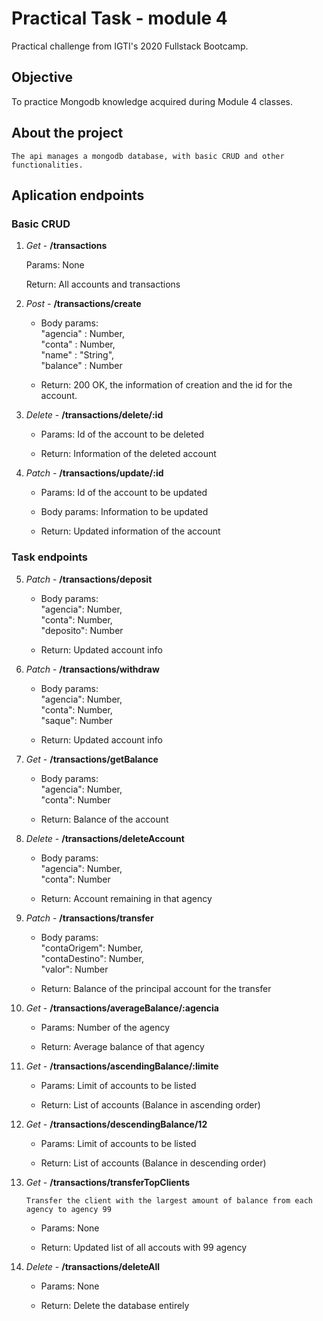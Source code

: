# Practical Task - module 4

Practical challenge from IGTI's 2020 Fullstack Bootcamp.

## Objective

To practice Mongodb knowledge acquired during Module 4 classes.

## About the project

```
The api manages a mongodb database, with basic CRUD and other functionalities. 
```

## Aplication endpoints

### Basic CRUD
1. *Get* - **/transactions**

    Params: None

    Return: All accounts and transactions

2. *Post* - **/transactions/create**

    * Body params:  
    "agencia" : Number,  
	"conta" : Number,  
	"name" : "String",  
	"balance" : Number

    * Return: 200 OK, the information of creation and the id for the account.

3. *Delete* - **/transactions/delete/:id**

    * Params: Id of the account to be deleted

    * Return: Information of the deleted account

4. *Patch* - **/transactions/update/:id**

    * Params: Id of the account to be updated

    * Body params: Information to be updated 

    * Return: Updated information of the account  

### Task endpoints

5. *Patch* - **/transactions/deposit**

    * Body params:  
    "agencia": Number,  
	"conta": Number,  
	"deposito": Number  

    * Return: Updated account info

6. *Patch* - **/transactions/withdraw**

    * Body params:  
    "agencia": Number,  
	"conta": Number,  
	"saque": Number  

    * Return: Updated account info

7. *Get* - **/transactions/getBalance**

    * Body params:  
    "agencia": Number,  
	"conta": Number  

    * Return: Balance of the account

8. *Delete* - **/transactions/deleteAccount**

    * Body params:  
    "agencia": Number,  
	"conta": Number  

    * Return: Account remaining in that agency

9. *Patch* - **/transactions/transfer**

    * Body params:  
    "contaOrigem": Number,  
	"contaDestino": Number,  
	"valor": Number  

    * Return: Balance of the principal account for the transfer

10. *Get* - **/transactions/averageBalance/:agencia**

    * Params: Number of the agency

    * Return: Average balance of that agency

11. *Get* - **/transactions/ascendingBalance/:limite**  

    * Params: Limit of accounts to be listed
    
    * Return: List of accounts (Balance in ascending order)

12. *Get* - **/transactions/descendingBalance/12**  

    * Params: Limit of accounts to be listed
    
    * Return: List of accounts (Balance in descending order)

13. *Get* - **/transactions/transferTopClients**

    ``` Transfer the client with the largest amount of balance from each agency to agency 99  ```

    * Params: None

    * Return: Updated list of all accouts with 99 agency

14. *Delete* - **/transactions/deleteAll**

    * Params: None

    * Return: Delete the database entirely